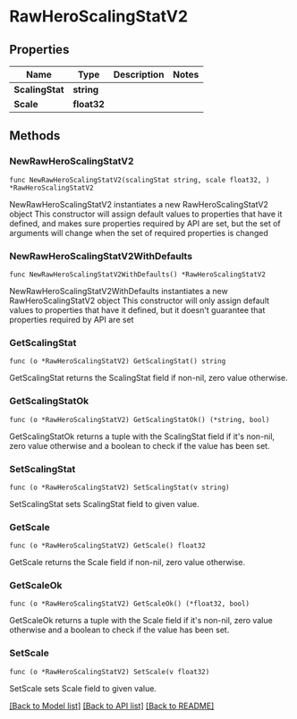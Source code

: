 # RawHeroScalingStatV2

## Properties

Name | Type | Description | Notes
------------ | ------------- | ------------- | -------------
**ScalingStat** | **string** |  | 
**Scale** | **float32** |  | 

## Methods

### NewRawHeroScalingStatV2

`func NewRawHeroScalingStatV2(scalingStat string, scale float32, ) *RawHeroScalingStatV2`

NewRawHeroScalingStatV2 instantiates a new RawHeroScalingStatV2 object
This constructor will assign default values to properties that have it defined,
and makes sure properties required by API are set, but the set of arguments
will change when the set of required properties is changed

### NewRawHeroScalingStatV2WithDefaults

`func NewRawHeroScalingStatV2WithDefaults() *RawHeroScalingStatV2`

NewRawHeroScalingStatV2WithDefaults instantiates a new RawHeroScalingStatV2 object
This constructor will only assign default values to properties that have it defined,
but it doesn't guarantee that properties required by API are set

### GetScalingStat

`func (o *RawHeroScalingStatV2) GetScalingStat() string`

GetScalingStat returns the ScalingStat field if non-nil, zero value otherwise.

### GetScalingStatOk

`func (o *RawHeroScalingStatV2) GetScalingStatOk() (*string, bool)`

GetScalingStatOk returns a tuple with the ScalingStat field if it's non-nil, zero value otherwise
and a boolean to check if the value has been set.

### SetScalingStat

`func (o *RawHeroScalingStatV2) SetScalingStat(v string)`

SetScalingStat sets ScalingStat field to given value.


### GetScale

`func (o *RawHeroScalingStatV2) GetScale() float32`

GetScale returns the Scale field if non-nil, zero value otherwise.

### GetScaleOk

`func (o *RawHeroScalingStatV2) GetScaleOk() (*float32, bool)`

GetScaleOk returns a tuple with the Scale field if it's non-nil, zero value otherwise
and a boolean to check if the value has been set.

### SetScale

`func (o *RawHeroScalingStatV2) SetScale(v float32)`

SetScale sets Scale field to given value.



[[Back to Model list]](../README.md#documentation-for-models) [[Back to API list]](../README.md#documentation-for-api-endpoints) [[Back to README]](../README.md)


